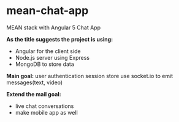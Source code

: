 # mean-chat-app
MEAN stack with Angular 5 Chat App

**As the title suggests the project is using:**
* Angular for the client side
* Node.js server using Express
* MongoDB to store data

**Main goal:**
  user authentication
  session store
  use socket.io to emit messages(text, video)

**Extend the mail goal:**
* live chat conversations
* make mobile app as well
